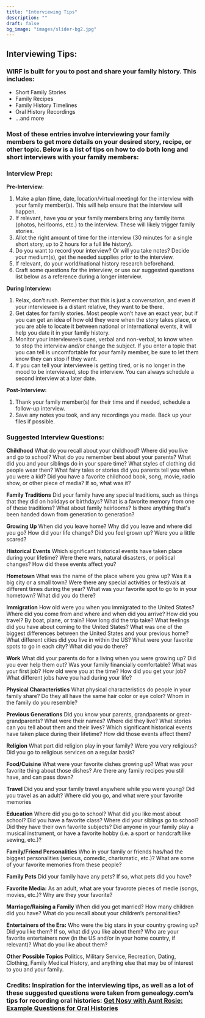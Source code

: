 ```yaml
---
title: "Interviewing Tips"
description: ""
draft: false
bg_image: "images/slider-bg2.jpg"
---
```


## Interviewing Tips: 

### WIRF is built for you to post and share your family history. This includes:
* Short Family Stories
* Family Recipes
* Family History Timelines
* Oral History Recordings
* ...and more
### Most of these entries involve interviewing your family members to get more details on your desired story, recipe, or other topic. Below is a list of tips on how to do both long and short interviews with your family members:

### Interview Prep:

**Pre-Interview:**
1. Make a plan (time, date, location/virtual meeting) for the interview with your family member(s). This will help ensure that the interview will happen.
3. If relevant, have you or your family members bring any family items (photos, heirlooms, etc.) to the interview. These will likely trigger family stories. 
4. Allot the right amount of time for the interview (30 minutes for a single short story, up to 2 hours for a full life history). 
5. Do you want to record your interview? Or will you take notes? Decide your medium(s), get the needed supplies prior to the interview.
6. If relevant, do your world/national history research beforehand.
7. Craft some questions for the interview, or use our suggested questions list below as a reference during a longer interview.

**During Interview:**
1. Relax, don’t rush. Remember that this is just a conversation, and even if your interviewee is a distant relative, they want to be there.
2. Get dates for family stories. Most people won’t have an exact year, but if you can get an idea of how old they were when the story takes place, or you are able to locate it between national or international events, it will help you date it in your family history.
3. Monitor your interviewee’s cues, verbal and non-verbal, to know when to stop the interview and/or change the subject. If you enter a topic that you can tell is uncomfortable for your family member, be sure to let them know they can stop if they want. 
4. If you can tell your interviewee is getting tired, or is no longer in the mood to be interviewed, stop the interview. You can always schedule a second interview at a later date.

**Post-Interview:**
1. Thank your family member(s) for their time and if needed, schedule a follow-up interview.
2. Save any notes you took, and any recordings you made. Back up your files if possible.


### Suggested Interview Questions:

**Childhood**
What do you recall about your childhood?
Where did you live and go to school?
What do you remember best about your parents?
What did you and your siblings do in your spare time?
What styles of clothing did people wear then?
What fairy tales or stories did you parents tell you when you were a kid?
Did you have a favorite childhood book, song, movie, radio show, or other piece of media? If so, what was it?

**Family Traditions**
Did your family have any special traditions, such as things that they did on holidays or birthdays? What is a favorite memory from one of these traditions?
What about family heirlooms? Is there anything that's been handed down from generation to generation?

**Growing Up**
When did you leave home?
Why did you leave and where did you go?
How did your life change? Did you feel grown up? Were you a little scared?

**Historical Events**
Which significant historical events have taken place during your lifetime?
Were there wars, natural disasters, or political changes?
How did these events affect you?

**Hometown**
What was the name of the place where you grew up?
Was it a big city or a small town?
Were there any special activities or festivals at different times during the year?
What was your favorite spot to go to in your hometown? What did you do there?

**Immigration**
How old were you when you immigrated to the United States?
Where did you come from and where and when did you arrive?
How did you travel? By boat, plane, or train? How long did the trip take?
What feelings did you have about coming to the United States? What was one of the biggest differences between the United States and your previous home?
What different cities did you live in within the US? What were your favorite spots to go in each city? What did you do there?

**Work**
What did your parents do for a living when you were growing up? Did you ever help them out?
Was your family financially comfortable?
What was your first job? How old were you at the time? How did you get your job?
What different jobs have you had during your life?

**Physical Characteristics**
What physical characteristics do people in your family share?
Do they all have the same hair color or eye color?
Whom in the family do you resemble?

**Previous Generations**
Did you know your parents, grandparents or great-grandparents?
What were their names?
Where did they live?
What stories can you tell about them and their lives?
Which significant historical events have taken place during their lifetime? How did those events affect them?

**Religion**
What part did religion play in your family?
Were you very religious?
Did you go to religious services on a regular basis?

**Food/Cuisine**
What were your favorite dishes growing up? What was your favorite thing about those dishes?
Are there any family recipes you still have, and can pass down?

**Travel**
Did you and your family travel anywhere while you were young?
Did you travel as an adult? Where did you go, and what were your favorite memories

**Education**
Where did you go to school? What did you like most about school? Did you have a favorite class?
Where did your siblings go to school? Did they have their own favorite subjects?
Did anyone in your family play a musical instrument, or have a favorite hobby (i.e. a sport or handcraft like sewing, etc.)?

**Family/Friend Personalities**
Who in your family or friends has/had the biggest personalities (serious, comedic, charismatic, etc.)? 
What are some of your favorite memories from these people?

**Family Pets**
Did your family have any pets? If so, what pets did you have?

**Favorite Media:**
As an adult, what are your favorote pieces of medie (songs, movies, etc.)?
Why are they your favorite?

**Marriage/Raising a Family**
When did you get married?
How many children did you have? What do you recall about your children’s personalities?

**Entertainers of the Era:**
Who were the big stars in your country growing up? Did you like them? If so, what did you like about them?
Who are your favorite entertainers now (in the US and/or in your home country, if relevant)? What do you like about them?

**Other Possible Topics**
Politics, Military Service, Recreation, Dating, Clothing, Family Medical History, and anything else that may be of interest to you and your family.


### Credits: Inspiration for the interviewing tips, as well as a lot of these suggested questions were taken from genealogy.com’s tips for recording oral histories: [Get Nosy with Aunt Rosie: Example Questions for Oral Histories](https://www.genealogy.com/articles/research/70_tipsoral.html)

